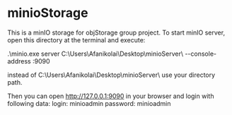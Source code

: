 # minioStorage
This is a minIO storage for objStorage group project. To start minIO server, open this directory at the terminal and execute:

.\minio.exe server C:\Users\Afanikolai\Desktop\minioServer\ --console-address :9090

instead of C:\Users\Afanikolai\Desktop\minioServer\ use your directory path. 

Then you can open http://127.0.0.1:9090 in your browser and login with following data: 
login:    minioadmin
password: minioadmin
